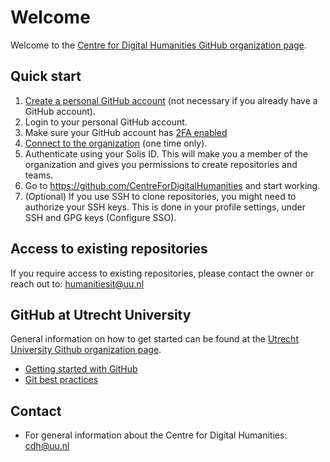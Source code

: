 # Welcome

Welcome to the [Centre for Digital Humanities GitHub organization page](https://github.com/CentreForDigitalHumanities/).

## Quick start
1. [Create a personal GitHub account](https://github.com/join) (not necessary if you already have a GitHub account).
2. Login to your personal GitHub account.
3. Make sure your GitHub account has [2FA enabled](https://docs.github.com/en/authentication/securing-your-account-with-two-factor-authentication-2fa)
4. [Connect to the organization](https://github.com/orgs/CentreForDigitalHumanities/sso) (one time only).
5. Authenticate using your Solis ID. This will make you a member of the organization and gives you permissions to create repositories and teams.
6. Go to https://github.com/CentreForDigitalHumanities and start working.
7. (Optional) If you use SSH to clone repositories, you might need to authorize your SSH keys. This is done in your profile settings, under SSH and GPG keys (Configure SSO). 

## Access to existing repositories
If you require access to existing repositories, please contact the owner or reach out to: [humanitiesit@uu.nl](mailto:humanitiesit@uu.nl)

## GitHub at Utrecht University
General information on how to get started can be found at the [Utrecht University Github organization page](https://github.com/UtrechtUniversity).
- [Getting started with GitHub](https://github.com/UtrechtUniversity/getting-started)
- [Git best practices](https://github.com/UtrechtUniversity/best-practices)

## Contact
- For general information about the Centre for Digital Humanities: [cdh@uu.nl](mailto:cdh@uu.nl)

